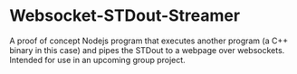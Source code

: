 # Websocket-STDout-Streamer
A proof of concept Nodejs program that executes another program (a C++ binary in this case) and pipes the STDout to a webpage over websockets.
Intended for use in an upcoming group project.

